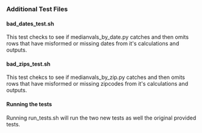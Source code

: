 ### Additional Test Files

#### bad_dates_test.sh
This test checks to see if medianvals_by_date.py catches and then omits rows that have misformed or missing dates
from it's calculations and outputs.

#### bad_zips_test.sh
This test chekcs to see if medianvals_by_zip.py catches and then omits rows that have misformed or missing zipcodes
from it's calculations and outputs.

#### Running the tests
Running run_tests.sh will run the two new tests as well the original provided tests.